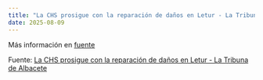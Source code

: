 ```yaml
---
title: "La CHS prosigue con la reparación de daños en Letur - La Tribuna de Albacete"
date: 2025-08-09
---
```


Más información en [fuente](https://news.google.com/rss/articles/CBMi1AFBVV95cUxQbE0zNkpzSWlpMWd2ZFh0bW5FcjFYTGp1WkNNdExESy1lNy0tM2prWTBKXzJ2YXBQbHpwcmxZcVctVHRjMklsSmJQRWh3UU4zLUU1b1lLNHk1elFjd2JhcFc1TmU5NHpONlRwT0NzQXl0bm1reElIMzRYR0FwcHBnTEVuSlZNVHktSVdpRG9iUXhMLXNGdnNGdW5UMF92dFBINTFsaFROZFlnbHRvVVZtY2ZaeEc4dXg2cGptTHdLZllyMTh0YmZnTVJpMGpKV0pJeVlOTQ?oc=5)

Fuente: [La CHS prosigue con la reparación de daños en Letur - La Tribuna de Albacete](https://news.google.com/rss/articles/CBMi1AFBVV95cUxQbE0zNkpzSWlpMWd2ZFh0bW5FcjFYTGp1WkNNdExESy1lNy0tM2prWTBKXzJ2YXBQbHpwcmxZcVctVHRjMklsSmJQRWh3UU4zLUU1b1lLNHk1elFjd2JhcFc1TmU5NHpONlRwT0NzQXl0bm1reElIMzRYR0FwcHBnTEVuSlZNVHktSVdpRG9iUXhMLXNGdnNGdW5UMF92dFBINTFsaFROZFlnbHRvVVZtY2ZaeEc4dXg2cGptTHdLZllyMTh0YmZnTVJpMGpKV0pJeVlOTQ?oc=5)
